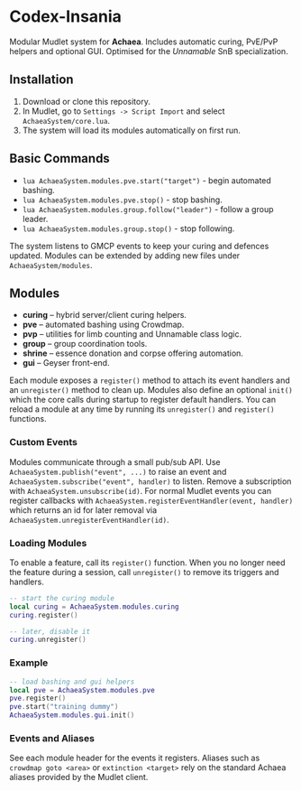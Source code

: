 # Codex-Insania

Modular Mudlet system for **Achaea**. Includes automatic curing, PvE/PvP helpers and optional GUI.  Optimised for the *Unnamable* SnB specialization.

## Installation
1. Download or clone this repository.
2. In Mudlet, go to `Settings -> Script Import` and select `AchaeaSystem/core.lua`.
3. The system will load its modules automatically on first run.

## Basic Commands
- `lua AchaeaSystem.modules.pve.start("target")` - begin automated bashing.
- `lua AchaeaSystem.modules.pve.stop()` - stop bashing.
- `lua AchaeaSystem.modules.group.follow("leader")` - follow a group leader.
- `lua AchaeaSystem.modules.group.stop()` - stop following.

The system listens to GMCP events to keep your curing and defences updated. Modules can be extended by adding new files under `AchaeaSystem/modules`.

## Modules
- **curing** – hybrid server/client curing helpers.
- **pve** – automated bashing using Crowdmap.
- **pvp** – utilities for limb counting and Unnamable class logic.
- **group** – group coordination tools.
- **shrine** – essence donation and corpse offering automation.
- **gui** – Geyser front-end.

Each module exposes a `register()` method to attach its event handlers and an `unregister()` method to clean up.
Modules also define an optional `init()` which the core calls during startup to register default handlers.  You can reload a module at any time by running its `unregister()` and `register()` functions.

### Custom Events
Modules communicate through a small pub/sub API. Use `AchaeaSystem.publish("event", ...)` to raise an event and `AchaeaSystem.subscribe("event", handler)` to listen. Remove a subscription with `AchaeaSystem.unsubscribe(id)`.
For normal Mudlet events you can register callbacks with `AchaeaSystem.registerEventHandler(event, handler)` which returns an id for later removal via `AchaeaSystem.unregisterEventHandler(id)`.

### Loading Modules
To enable a feature, call its `register()` function. When you no longer need the
feature during a session, call `unregister()` to remove its triggers and handlers.

```lua
-- start the curing module
local curing = AchaeaSystem.modules.curing
curing.register()

-- later, disable it
curing.unregister()
```

### Example
```lua
-- load bashing and gui helpers
local pve = AchaeaSystem.modules.pve
pve.register()
pve.start("training dummy")
AchaeaSystem.modules.gui.init()
```

### Events and Aliases
See each module header for the events it registers. Aliases such as `crowdmap goto <area>` or `extinction <target>` rely on the standard Achaea aliases provided by the Mudlet client.
